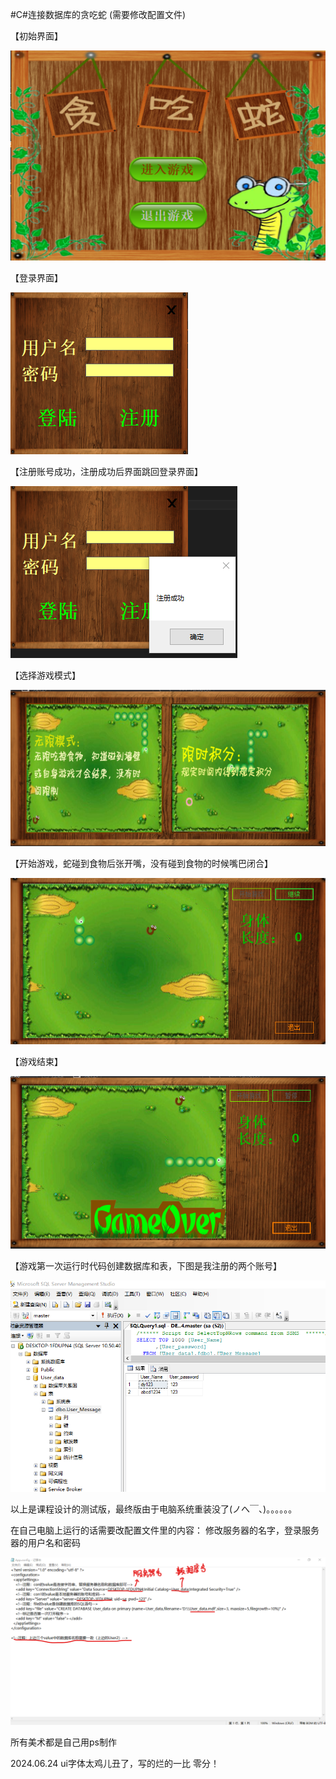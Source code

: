 #C#连接数据库的贪吃蛇
(需要修改配置文件)

【初始界面】

![image](https://github.com/dy162052101/Snake/blob/master/image/snak.png)

【登录界面】

![image](https://github.com/dy162052101/Snake/blob/master/image/snak1.png)

【注册账号成功，注册成功后界面跳回登录界面】

![image](https://github.com/dy162052101/Snake/blob/master/image/snake3.png)

【选择游戏模式】

![image](https://github.com/dy162052101/Snake/blob/master/image/model.png)

【开始游戏，蛇碰到食物后张开嘴，没有碰到食物的时候嘴巴闭合】

![image](https://github.com/dy162052101/Snake/blob/master/image/eat.png)

【游戏结束】

![image](https://github.com/dy162052101/Snake/blob/master/image/gameover.png)

【游戏第一次运行时代码创建数据库和表，下图是我注册的两个账号】

![image](https://github.com/dy162052101/Snake/blob/master/image/sql.png)


以上是课程设计的测试版，最终版由于电脑系统重装没了(ノへ￣、)。。。。。。

在自己电脑上运行的话需要改配置文件里的内容：
修改服务器的名字，登录服务器的用户名和密码

![image](https://github.com/dy162052101/Snake/blob/master/image/app.png)

所有美术都是自己用ps制作



2024.06.24
ui字体太鸡儿丑了，写的烂的一比
零分！
